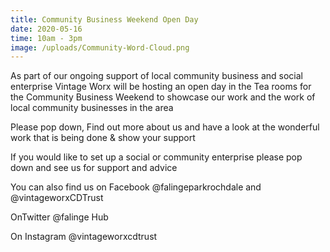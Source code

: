 ```yaml
---
title: Community Business Weekend Open Day
date: 2020-05-16
time: 10am - 3pm
image: /uploads/Community-Word-Cloud.png
---
```

As part of our ongoing support of local community business and social enterprise Vintage Worx will be hosting an open day in the Tea rooms for the Community Business Weekend to showcase our work and the work of local community businesses in the area

Please pop down, Find out more about us and have a look at the wonderful work that is being done & show your support

If you would like to set up a social or community enterprise please pop down and see us for support and advice

You can also find us on Facebook @falingeparkrochdale and @vintageworxCDTrust

OnTwitter @falinge Hub

On Instagram @vintageworxcdtrust
